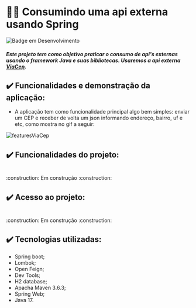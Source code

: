 [//]: <> (Título e imagem de capa)
# :technologist: Consumindo uma api externa usando Spring


[//]: <> (Badges)
![Badge em Desenvolvimento](http://img.shields.io/static/v1?label=STATUS&message=EM%20DESENVOLVIMENTO&color=GREEN&style=for-the-badge)

[//]: <> (Descrição do projeto)
##### Este projeto tem como objetivo praticar o consumo de api's externas usando o framework Java e suas bibliotecas. Usaremos a api externa [ViaCep](https://viacep.com.br/).

[//]: <> (Usando indices)


[//]: <> (Funcionalidades e demonstração da aplicação)
## ✔️ Funcionalidades e demonstração da aplicação:

* A aplicação tem como funcionalidade principal algo bem simples: enviar um CEP e receber de volta um json informando endereço, bairro, uf e etc, como mostra no gif a seguir:

![featuresViaCep](https://user-images.githubusercontent.com/101484294/185436422-0fa9f5e9-e418-401e-b107-a5456d586792.gif)


[//]: <> (Funcionalidades do projeto)
## ✔️ Funcionalidades do projeto:

<br>
:construction:  Em construção  :construction:
<br>

[//]: <> (Acesso ao projeto)
## ✔️ Acesso ao projeto:

<br>
:construction:  Em construção  :construction:
<br>

[//]: <> (Tecnologias utilizadas)
## ✔️ Tecnologias utilizadas:
* Spring boot;
* Lombok;
* Open Feign;
* Dev Tools;
* H2 database;
* Apacha Maven 3.6.3;
* Spring Web;
* Java 17.


[//]: <> (Pessoas colaboradoras)


[//]: <> (Pessoas desenvolvedoras do projeto)
